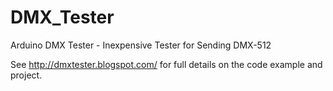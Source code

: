 # DMX_Tester
Arduino DMX Tester - Inexpensive Tester for Sending DMX-512

See http://dmxtester.blogspot.com/ for full details on the code example and project.
